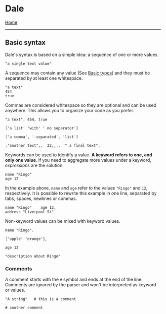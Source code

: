 # Dale

[Home](../README.md)

---

## Basic syntax

Dale's syntax is based on a simple idea: a sequence of one or more values.

```
"a single text value"
```

A sequence may contain any value (See [Basic types](basic-types.md)) and they must be separated by at least one whitespace.

```
"a text"
454
true
```

Commas are considered whitespace so they are optional and can be used anywhere. This allows you to organize your code as you prefer.

```
"a text", 454, true

['a list' 'with' ' no separator']

['a comma', '-separated', 'list']

,"another text",,  22,,,,  " a final text",
```

Keywords can be used to identify a value. **A keyword refers to one, and only one value**. If you need to aggregate more values under a keyword, _expressions_ are the solution.

```
name "Ringo"
age 12
```

In the example above, `name` and `age` refer to the values `"Ringo"` and `12`, respectively. It is possible to rewrite this example in one line, separated by tabs, spaces, newlines or commas.

```
name "Ringo"    age 12,
address "Liverpool St"
```

Non-keyword values can be mixed with keyword values.

```
name "Ringo",

['apple' 'orange'],

age 12

"description about Ringo"
```


### Comments

A comment starts with the `#` symbol and ends at the end of the line. Comments are ignored by the parser and won't be interpreted as keyword or values.

```
"A string"   # this is a comment

# another comment
```

